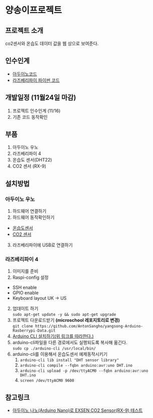 # 양송이프로젝트

## 프로젝트 소개 
co2센서와 온습도 데이터 값을 웹 상으로 보여준다. 

## 인수인계
- [아두이노코드](/arduino/) 
- [라즈베리파이 파이썬 코드](/python/) 

## 개발일정 (11월24일 마감) 
1. 프로젝트 인수인계 (11/16)
2. 기존 코드 동작확인 

## 부품
1. 아두이노 우노
2. 라즈베리파이 4 
3. 온습도 센서(DHT22)
4. CO2 센서 (RX-9)

## 설치방법
### 아두이노 우노 
1. 하드웨어 연결하기  
2. 하드웨어 동작확인하기
- [온습도센서](/DHT/DHT.ino) 
- [CO2 센서](/RX-9/RX-9.ino)
3. 라즈베리파이에 USB로 연결하기 
### 라즈베리파이 4
1. 이미지를 준비
2. Raspi-config 설정  
- SSH enable
- GPIO enable 
- Keyboard layout UK -> US
2. 업데이트 하기   
```sudo apt-get update -y && sudo apt-get upgrade```  
3. 프로젝트 다운로드받기 **(microschool 레포지토리로 변경)**  
```git clone https://github.com/AntonSangho/yangsong-Arduino-Rasberrypi-Data.git```
4. [Arduino CLI 설치하기(위 링크를 따라한다.)](https://www.caronteconsulting.com/en/news/how-to/raspberry-arduino-cli)  
5. arduino-cli파일을 다른 경로에서도 실행되도록 복사해 옮긴다.   
```sudo cp ./arduino-cli /usr/local/bin/```
6. arduino-cli를 이용해서 온습도센서 예제동작시키기  
    1. ```arduino-cli lib install "DHT sensor library"```
    2. ```arduino-cli compile --fqbn arduino:avr:uno DHT.ino```
    3. ```arduino-cli upload -p /dev/ttyACM0 --fqbn arduino:avr:uno DHT.ino```
    4. ```screen /dev/ttyACM0 9600```

## 참고링크

- [아두이노 나노(Arduino Nano)로 EXSEN CO2 Sensor(RX-9) 테스트](https://remnant24c.tistory.com/205)
